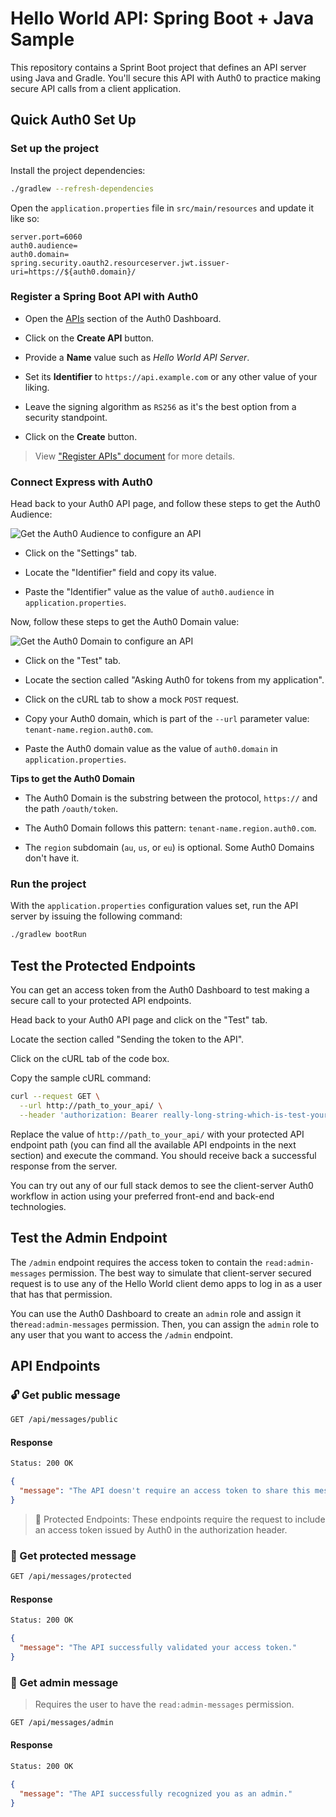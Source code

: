 # Hello World API: Spring Boot + Java Sample

This repository contains a Sprint Boot project that defines an API server using Java and Gradle. You'll secure this API with Auth0 to practice making secure API calls from a client application.

## Quick Auth0 Set Up

### Set up the project

Install the project dependencies:

```bash
./gradlew --refresh-dependencies
```

Open the `application.properties` file in `src/main/resources` and update it like so:

```properties
server.port=6060
auth0.audience=
auth0.domain=
spring.security.oauth2.resourceserver.jwt.issuer-uri=https://${auth0.domain}/
```

### Register a Spring Boot API with Auth0

- Open the [APIs](https://manage.auth0.com/#/apis) section of the Auth0 Dashboard.

- Click on the **Create API** button.

- Provide a **Name** value such as _Hello World API Server_.

- Set its **Identifier** to `https://api.example.com` or any other value of your liking.

- Leave the signing algorithm as `RS256` as it's the best option from a security standpoint.

- Click on the **Create** button.

> View ["Register APIs" document](https://auth0.com/docs/get-started/set-up-apis) for more details.

### Connect Express with Auth0

Head back to your Auth0 API page, and follow these steps to get the Auth0 Audience:

![Get the Auth0 Audience to configure an API](https://images.ctfassets.net/23aumh6u8s0i/1CaZWZK062axeF2cpr884K/cbf29676284e12f8e234545de05dac58/get-the-auth0-audience)

- Click on the "Settings" tab.

- Locate the "Identifier" field and copy its value.

- Paste the "Identifier" value as the value of `auth0.audience` in `application.properties`.

Now, follow these steps to get the Auth0 Domain value:

![Get the Auth0 Domain to configure an API](https://images.ctfassets.net/23aumh6u8s0i/37J4EUXKJWZxHIyxAQ8SYI/d968d967b5e954fc400163638ac2625f/get-the-auth0-domain)

- Click on the "Test" tab.

- Locate the section called "Asking Auth0 for tokens from my application".

- Click on the cURL tab to show a mock `POST` request.

- Copy your Auth0 domain, which is part of the `--url` parameter value: `tenant-name.region.auth0.com`.

- Paste the Auth0 domain value as the value of `auth0.domain` in `application.properties`.


**Tips to get the Auth0 Domain**

- The Auth0 Domain is the substring between the protocol, `https://` and the path `/oauth/token`.

- The Auth0 Domain follows this pattern: `tenant-name.region.auth0.com`.

- The `region` subdomain (`au`, `us`, or `eu`) is optional. Some Auth0 Domains don't have it.

### Run the project

With the `application.properties` configuration values set, run the API server by issuing the following command:

```bash
./gradlew bootRun
```

## Test the Protected Endpoints

You can get an access token from the Auth0 Dashboard to test making a secure call to your protected API endpoints.

Head back to your Auth0 API page and click on the "Test" tab.

Locate the section called "Sending the token to the API".

Click on the cURL tab of the code box.

Copy the sample cURL command:

```bash
curl --request GET \
  --url http://path_to_your_api/ \
  --header 'authorization: Bearer really-long-string-which-is-test-your-access-token'
```

Replace the value of `http://path_to_your_api/` with your protected API endpoint path (you can find all the available API endpoints in the next section) and execute the command. You should receive back a successful response from the server.

You can try out any of our full stack demos to see the client-server Auth0 workflow in action using your preferred front-end and back-end technologies.

## Test the Admin Endpoint

The `/admin` endpoint requires the access token to contain the `read:admin-messages` permission. The best way to simulate that client-server secured request is to use any of the Hello World client demo apps to log in as a user that has that permission.

You can use the Auth0 Dashboard to create an `admin` role and assign it the`read:admin-messages` permission. Then, you can assign the `admin` role to any user that you want to access the `/admin` endpoint.

## API Endpoints

### 🔓 Get public message

```bash
GET /api/messages/public
```

#### Response

```bash
Status: 200 OK
```

```json
{
  "message": "The API doesn't require an access token to share this message."
}
```

> 🔐 Protected Endpoints: These endpoints require the request to include an access token issued by Auth0 in the authorization header.

### 🔐 Get protected message

```bash
GET /api/messages/protected
```

#### Response

```bash
Status: 200 OK
```

```json
{
  "message": "The API successfully validated your access token."
}
```

### 🔐 Get admin message

> Requires the user to have the `read:admin-messages` permission.

```bash
GET /api/messages/admin
```

#### Response

```bash
Status: 200 OK
```

```json
{
  "message": "The API successfully recognized you as an admin."
}
```
